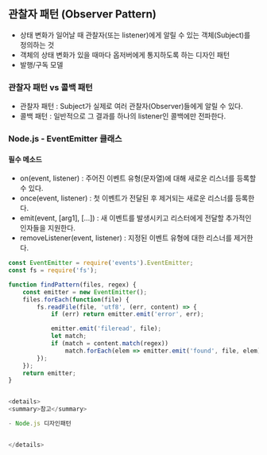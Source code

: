 ## 관찰자 패턴 (Observer Pattern) 

- 상태 변화가 일어날 때 관찰자(또는 listener)에게 알릴 수 있는 객체(Subject)를 정의하는 것
- 객체의 상태 변화가 있을 때마다 옵저버에게 통지하도록 하는 디자인 패턴
- 발행/구독 모델

### 관찰자 패턴 vs 콜백 패턴
- 관찰자 패턴 : Subject가 실제로 여러 관찰자(Observer)들에게 알릴 수 있다.
- 콜백 패턴 : 일반적으로 그 결과를 하나의 listener인 콜백에만 전파한다.

### Node.js - EventEmitter 클래스
#### 필수 메소드
- on(event, listener) : 주어진 이벤트 유형(문자열)에 대해 새로운 리스너를 등록할 수 있다.
- once(event, listener) : 첫 이벤트가 전달된 후 제거되는 새로운 리스너를 등록한다.
- emit(event, [arg1], [...]) : 새 이벤트를 발생시키고 리스터에게 전달할 추가적인 인자들을 지원한다.
- removeListener(event, listener) : 지정된 이벤트 유형에 대한 리스너를 제거한다.

```js
const EventEmitter = require('events').EventEmitter;
const fs = require('fs');

function findPattern(files, regex) {
    const emitter = new EventEmitter();
    files.forEach(function(file) {
        fs.readFile(file, 'utf8', (err, content) => {
            if (err) return emitter.emit('error', err);

            emitter.emit('fileread', file);
            let match;
            if (match = content.match(regex))
                match.forEach(elem => emitter.emit('found', file, elem));
        });
    });
    return emitter;
}


<details>
<summary>참고</summary>

- Node.js 디자인패턴


</details>